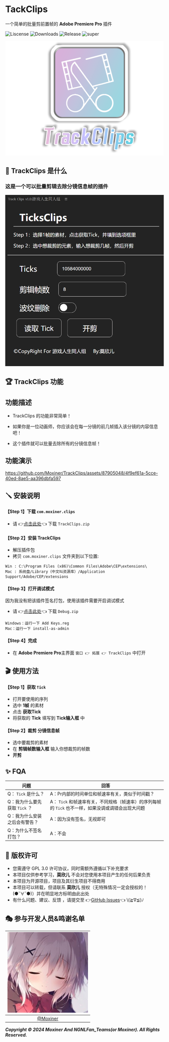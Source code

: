 # TackClips
一个简单的批量剪前置帧的 **Adobe Premiere Pro** 插件


![Liscense](https://img.shields.io/github/license/Moxiner/TrackClips)
![Downloads](https://img.shields.io/github/downloads/Moxiner/TrackClips/total)
![Release](https://img.shields.io/github/v/release/Moxiner/TrackClips)
![super](https://img.shields.io/badge/support--Game--version-Nested-red)

![Title](./doc/icon/logo.png)
## 🎁 TrackClips 是什么 
### 这是一个可以批量剪辑去除分镜信息帧的插件
![主界面](./doc/image/TrackClips主界面.png)


## 🏆 TrackClips 功能
## 功能描述
* TrackClips 的功能非常简单！

* 如果你是一位动画师，你应该会在每一分镜的前几帧插入该分镜的内容信息吧！
* 这个插件就可以批量去除所有的分镜信息帧！


## 功能演示
https://github.com/Moxiner/TrackClips/assets/87905048/4f9ef61a-5cce-40ed-8ae5-aa396dbfa597


## 🪛 安装说明
#### 【Step 1】下载 ```com.moxiner.clips```
* 请 👉[点击此处](https://github.com/Moxiner/TrackClips/releases)👈 下载 ```TrackClips.zip```
#### 【Step 2】安装 TrackClips
* 解压插件包
* 拷贝 ```com.moxiner.clips``` 文件夹到以下位置:





```
Win : C:\Program Files (x86)\Common Files\Adobe\CEP\extensions\
Mac : 系统盘/Library（中文叫资源库）/Application Support/Adobe/CEP/extensions
```
#### 【Step 3】打开调试模式
因为我没有把该插件签名打包，使用该插件需要开启调试模式
* 请 👉[点击此处](https://github.com/Moxiner/TrackClips/releases)👈 下载 ```Debug.zip```

``` 
Windows：运行一下 Add Keys.reg
Mac：运行一下 install-as-admin
```

#### 【Step 4】完成
* 在 **Adobe Premiere Pro**主界面 ```窗口 👉 拓展 👉 TrackClips``` 中打开
## 🎬 使用方法

#### 【Step 1】获取  ```Tick``` 
* 打开要使用的序列
* 选中 **1帧** 的素材
* 点击 **获取Tick**
* 将获取的 **Tick** 填写到 **Tick输入框** 中
#### 【Step 2】裁剪 分镜信息帧
* 选中要裁剪的素材
* 在 **剪辑帧数输入框** 输入你想裁剪的帧数
* **开剪**
  
## ✨ FQA
| 问题 | 回答 |
|------|------|
|Q： ```Tick``` 是什么？|A：Pr内部的时间单位和帧速率有关，类似于时间戳？|
|Q：我为什么要先获取 ```Tick``` ？|A： ```Tick``` 和帧速率有关，不同规格（帧速率）的序列每帧的 ```Tick``` 也不一样，如果没调或调错会出现大问题|
|Q：我为什么安装之后会有警告？|A：因为没有签名，无视即可|
|Q：为什么不签名打包？|A：不会|

## 📑 版权许可


* 您需遵守 GPL 3.0 许可协议，同时需额外遵循以下补充要求
* 本项目仅供参考学习，**莫欣儿** 不会对您使用本项目产生的任何后果负责
* 本项目为开源项目，项目及其衍生项目不得商用
* 本项目可以转载，但请联系 **莫欣儿** 授权（无特殊情况一定会授权的！(●ˇ∀ˇ●)）并在明显地方标明由此出处
* 有什么问题、建议、反馈 ，请提交至 👉[GitHub Issues](https://github.com/Moxiner/TrackClips/issues)👈 \\(≧∇≦)ﾉ

## 🎭 参与开发人员&鸣谢名单

|  ![Moxiner](./doc/avatar/Moxiner.png)     |  
| :------------------------------------------------------------------:  | 
|              [@Moxiner](https://github.com/Moxiner)                    |                                    

___Copyright © 2024 Moxiner And NGNLFan_Teams(or Moxiner). All Rights Reserved.___
